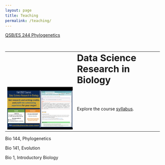 ```yaml
---
layout: page
title: Teaching
permalink: /teaching/
---
```


<a class="page-link" href="https://mctavishlab.github.io/GradPhylo/">QSB/ES 244 Phylogenetics</a>

<br>

<table border="0">
 <tr>
    <td> </td>
    <td><b style="font-size:30px">Data Science Research in Biology</b></td>
 </tr>
 <tr>
    <td> <img src="/assets/data-science-research-flyer.png" alt="flyer-fall-2022" style="width: 600px;"/> </td>
    <td>Explore the course <a href="https://mctavishlab.github.io/data-science-research/">syllabus</a>.</td>
 </tr>
</table>



Bio 144, Phylogenetics
<br>

Bio 141, Evolution
<br>

Bio 1, Introductory Biology
